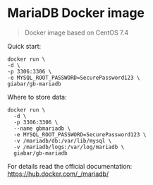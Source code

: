 # MariaDB Docker image

> Docker image based on CentOS 7.4

Quick start:

```
docker run \
-d \
-p 3306:3306 \
-e MYSQL_ROOT_PASSWORD=SecurePassword123 \
giabar/gb-mariadb
```

Where to store data:

```
docker run \
  -d \
  -p 3306:3306 \
  --name gbmariadb \
  -e MYSQL_ROOT_PASSWORD=SecurePassword123 \
  -v /mariadb/db:/var/lib/mysql \
  -v /mariadb/logs:/var/log/mariadb \
  giabar/gb-mariadb
```


For details read the official documentation: https://hub.docker.com/_/mariadb/
